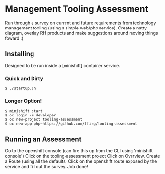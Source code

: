 # Management Tooling Assessment
Run through a survey on current and future requirements from technology management tooling (using a simple web/php service).
Create a natty diagram, overlay RH products and make suggestions around moving things foward :)

## Installing

Designed to be run inside a [minishift] container service.

### Quick and Dirty
```
$ ./startup.sh
```

### Longer Option!
```
$ minishift start
$ oc login -u developer
$ oc new-project tooling-assessment
$ oc new-app php~https://github.com/ffirg/tooling-assessment
```

## Running an Assessment
Go to the openshift console (can fire this up from the CLI using 'minishift console')
Click on the tooling-assessment project
Click on Overview.
Create a Route (using all the defaults)
Click on the openshift route exposed by the service and fill out the survey. Job done!
